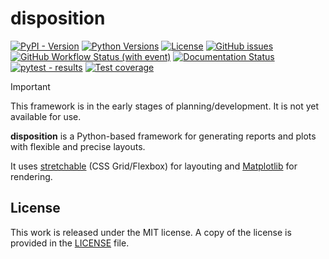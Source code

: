 # disposition

[![PyPI - Version](https://img.shields.io/pypi/v/disposition)](https://pypi.org/project/disposition/)
[![Python Versions](https://img.shields.io/pypi/pyversions/disposition)](https://pypi.org/project/disposition/)
[![License](https://img.shields.io/github/license/mortencombat/disposition?color=blue)](https://github.com/mortencombat/disposition/blob/initial-setup/LICENSE)
[![GitHub issues](https://img.shields.io/github/issues/mortencombat/disposition?logo=github)](https://github.com/mortencombat/disposition/issues)
[![GitHub Workflow Status (with event)](https://img.shields.io/github/actions/workflow/status/mortencombat/disposition/create-release.yml?logo=github)](https://github.com/mortencombat/disposition/actions/workflows/create-release.yml)
[![Documentation Status](https://readthedocs.org/projects/disposition/badge/?version=latest)](https://disposition.readthedocs.io/en/latest/?badge=latest)
[![pytest - results](https://gist.github.com/mortencombat/d3bf1bee9867bb5fc725411dc256c185/raw/disposition-tests.svg)](https://github.com/mortencombat/disposition/actions/workflows/run-tests.yml)
[![Test coverage](https://gist.github.com/mortencombat/8ed41c3763b9e12b2f013a0c7d70827c/raw/disposition-coverage.svg)](https://github.com/mortencombat/disposition/actions/workflows/run-tests.yml)

> [!IMPORTANT]
> This framework is in the early stages of planning/development. It is not yet available for use.

**disposition** is a Python-based framework for generating reports and plots with flexible and precise layouts.

It uses [stretchable](https://github.com/mortencombat/stretchable) (CSS Grid/Flexbox) for layouting and [Matplotlib](https://matplotlib.org/) for rendering.

## License

This work is released under the MIT license. A copy of the license is provided in the [LICENSE](https://github.com/mortencombat/disposition/blob/main/LICENSE) file.
